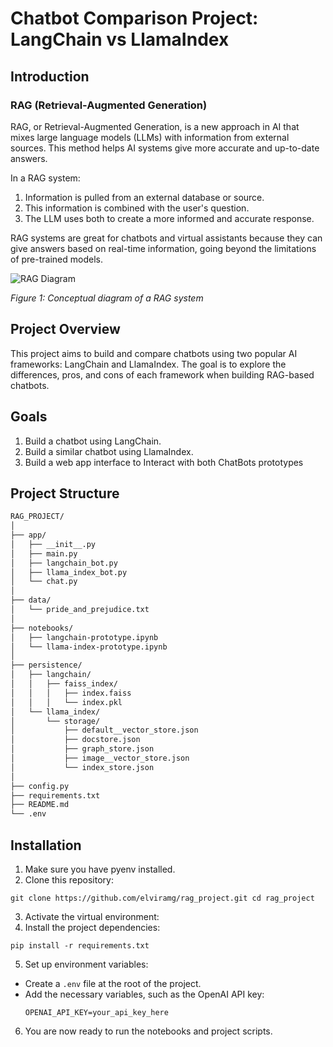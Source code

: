 # Chatbot Comparison Project: LangChain vs LlamaIndex

## Introduction

### RAG (Retrieval-Augmented Generation)

RAG, or Retrieval-Augmented Generation, is a new approach in AI that mixes large language models (LLMs) with information from external sources. This method helps AI systems give more accurate and up-to-date answers.

In a RAG system:
1. Information is pulled from an external database or source.
2. This information is combined with the user's question.
3. The LLM uses both to create a more informed and accurate response.

RAG systems are great for chatbots and virtual assistants because they can give answers based on real-time information, going beyond the limitations of pre-trained models.

![RAG Diagram](https://miro.medium.com/v2/resize:fit:1400/format:webp/1*DZwcPDr0z3QghwxG_H7qnQ.png)

*Figure 1: Conceptual diagram of a RAG system*

## Project Overview

This project aims to build and compare chatbots using two popular AI frameworks: LangChain and LlamaIndex. The goal is to explore the differences, pros, and cons of each framework when building RAG-based chatbots.

## Goals

1. Build a chatbot using LangChain.
2. Build a similar chatbot using LlamaIndex.
3. Build a web app interface to Interact with both ChatBots prototypes 

## Project Structure
```bash
RAG_PROJECT/
│
├── app/
│   ├── __init__.py
│   ├── main.py
│   ├── langchain_bot.py
│   ├── llama_index_bot.py
│   └── chat.py
│
├── data/
│   └── pride_and_prejudice.txt
│
├── notebooks/
│   ├── langchain-prototype.ipynb
│   └── llama-index-prototype.ipynb
│
├── persistence/
│   ├── langchain/
│   │   ├── faiss_index/
│   │   │   ├── index.faiss
│   │   │   └── index.pkl
│   └── llama_index/
│       └── storage/
│           ├── default__vector_store.json
│           ├── docstore.json
│           ├── graph_store.json
│           ├── image__vector_store.json
│           └── index_store.json
│
├── config.py
├── requirements.txt
├── README.md
└── .env
```

## Installation

1. Make sure you have pyenv installed.
2. Clone this repository:
```
git clone https://github.com/elviramg/rag_project.git cd rag_project
```
3. Activate the virtual environment:
4. Install the project dependencies:
```
pip install -r requirements.txt
```
5. Set up environment variables:
- Create a `.env` file at the root of the project.
- Add the necessary variables, such as the OpenAI API key:
  ```
  OPENAI_API_KEY=your_api_key_here
  ```
6. You are now ready to run the notebooks and project scripts.
